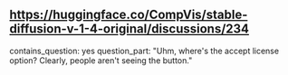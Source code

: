 ## https://huggingface.co/CompVis/stable-diffusion-v-1-4-original/discussions/234

contains_question: yes
question_part: "Uhm, where's the accept license option? Clearly, people aren't seeing the button."